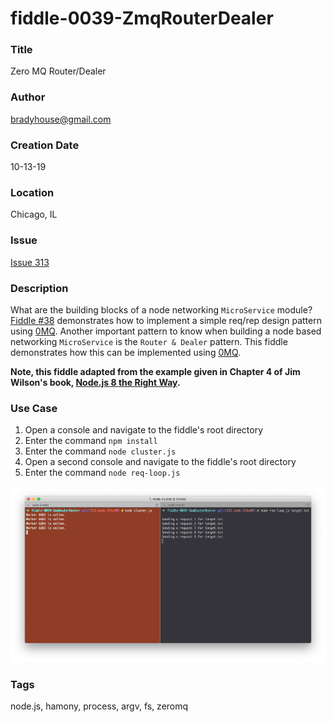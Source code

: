 fiddle-0039-ZmqRouterDealer
======

### Title <a name="title"></a>

Zero MQ Router/Dealer


### Author <a name="author"></a>

bradyhouse@gmail.com


### Creation Date <a name="creation-date"></a>

10-13-19


### Location <a name="location"></a>

Chicago, IL


### Issue <a name="issue"></a>

[Issue 313](https://github.com/bradyhouse/house/issues/313)


### Description <a name="description"></a>

What are the building blocks of a node networking `MicroService` module?  [Fiddle #38](../fiddle-0037-ZmqReqRep) demonstrates how to implement a simple req/rep design pattern using [0MQ](https://www.npmjs.com/package/zeromq).  Another important pattern to know when building a node based networking `MicroService` is the `Router & Dealer` pattern. This fiddle demonstrates how this can be implemented using [0MQ](https://www.npmjs.com/package/zeromq).

__Note, this fiddle adapted from the example given in Chapter 4 of Jim Wilson's book, [Node.js 8 the Right Way](http://www.pragmaticprogrammer.com/titles/jwnode2).__


### Use Case<a name="use-case"></a>

1.  Open a console and navigate to the fiddle's root directory
2.  Enter the command `npm install`
3.  Enter the command `node cluster.js`
4.  Open a second console and navigate to the fiddle's root directory
5.  Enter the command `node req-loop.js`

![Screenshot](screenshot.png)


### Tags <a name="tags"></a>

node.js, hamony, process, argv, fs, zeromq
